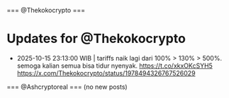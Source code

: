 === @Thekokocrypto ===

# Updates for @Thekokocrypto

- 2025-10-15 23:13:00 WIB | tariffs naik lagi dari 100% &gt; 130% &gt; 500%. semoga kalian semua bisa tidur nyenyak. https://t.co/xkxOKcSYH5
  https://x.com/Thekokocrypto/status/1978494326767526029

=== @Ashcryptoreal ===
(no new posts)

